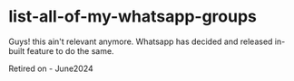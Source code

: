 # list-all-of-my-whatsapp-groups

Guys! this ain't relevant anymore. Whatsapp has decided and released in-built feature to do the same.

Retired on - June2024
